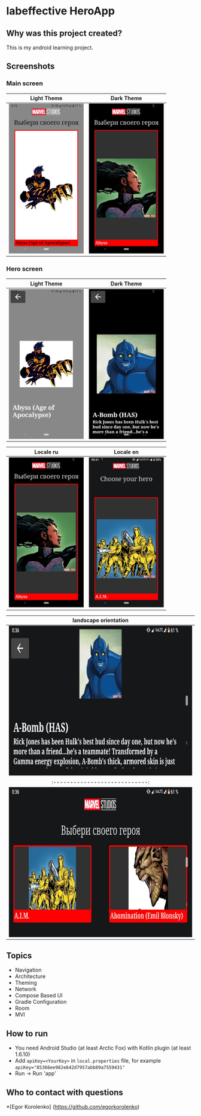 # labeffective HeroApp

## Why was this project created?

This is my android learning project.

## Screenshots

### Main screen

|Light Theme                   |Dark Theme                   |
|:----------------------------:|:---------------------------:|
|<img src="assets/main_munu_white.jpg" height="400">|<img src="assets/main_menu_black.jpg" height="400">| 

### Hero screen

|Light Theme                   |Dark Theme                   |
|:----------------------------:|:---------------------------:|
|<img src="assets/hero_screen_white.jpg" height="400">|<img src="assets/hero_screen_black.jpg" height="400">| 

|Locale ru                     |Locale en                    |
|:----------------------------:|:---------------------------:|
|<img src="assets/main_menu_black.jpg" height="400">|<img src="assets/locale.jpg" height="400">| 

|landscape orientation                
|:----------------------------:|
|<img src="assets/landscape1.jpg" height="400">
|:----------------------------:|
|<img src="assets/landscape2.jpg" height="400">

## Topics

* Navigation
* Architecture
* Theming
* Network
* Compose Based UI
* Gradle Configuration
* Room
* MVI

## How to run
* You need Android Studio (at least Arctic Fox) with Kotlin plugin (at least 1.6.10)
* Add `apiKey=<YourKey>` in `local.properties` file, for example `apiKey="85366ee982e642d7957abb89a7559431"`
* Run -> Run 'app'

## Who to contact with questions
*[Egor Korolenko] (https://github.com/egorkorolenko) 
